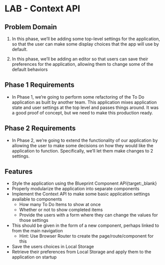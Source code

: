 # LAB - Context API

## Problem Domain
1. In this phase, we’ll be adding some top-level settings for the application, so that the user can make some display choices that the app will use by default.

2. In this phase, we’ll be adding an editor so that users can save their preferences for the application, allowing them to change some of the default behaviors

## Phase 1 Requirements
- In Phase 1, we’re going to perform some refactoring of the To Do application as built by another team. This application mixes application state and user settings at the top level and passes things around. It was a good proof of concept, but we need to make this production ready.

## Phase 2 Requirements
- In Phase 2, we’re going to extend the functionality of our application by allowing the user to make some decisions on how they would like the application to function. Specifically, we’ll let them make changes to 2 settings.

## Features
- Style the application using the Blueprint Component API{target:_blank}
- Properly modularize the application into separate components
- Implement the Context API to make some basic application settings available to components
    - How many To Do Items to show at once
    - Whether or not to show completed items
    - Provide the users with a form where they can change the values for those settings
- This should be given in the form of a new component, perhaps linked to from the main navigation
    - Hint: Use Browser Router to create the page/route/component for this
- Save the users choices in Local Storage
- Retrieve their preferences from Local Storage and apply them to the application on startup
